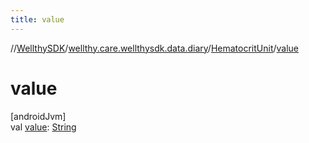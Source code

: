 ```yaml
---
title: value
---
```

//[WellthySDK](../../../index.html)/[wellthy.care.wellthysdk.data.diary](../index.html)/[HematocritUnit](index.html)/[value](value.html)



# value



[androidJvm]\
val [value](value.html): [String](https://kotlinlang.org/api/latest/jvm/stdlib/kotlin/-string/index.html)




